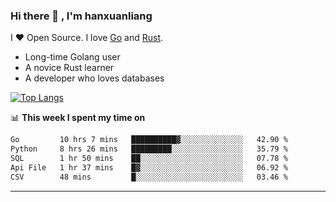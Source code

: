 ### Hi there 👋 , I'm hanxuanliang

<!--
**hanxuanliang/hanxuanliang** is a ✨ _special_ ✨ repository because its `README.md` (this file) appears on your GitHub profile.

Here are some ideas to get you started:

- 🔭 I’m currently working on ...
- 🌱 I’m currently learning ...
- 👯 I’m looking to collaborate on ...
- 🤔 I’m looking for help with ...
- 💬 Ask me about ...
- 📫 How to reach me: ...
- 😄 Pronouns: ...
- ⚡ Fun fact: ...
-->
I ❤ Open Source. I love [Go](https://golang.org) and [Rust](https://www.rust-lang.org/zh-CN/).

* Long-time Golang user
* A novice Rust learner
* A developer who loves databases

[![Top Langs](https://github-readme-stats.vercel.app/api?username=hanxuanliang&show_icons=true&count_private=true&line_height=40)](https://github.com/anuraghazra/github-readme-stats)

📊 **This week I spent my time on**
<!--START_SECTION:waka-->

```txt
Go         10 hrs 7 mins   ██████████▓░░░░░░░░░░░░░░   42.90 %
Python     8 hrs 26 mins   █████████░░░░░░░░░░░░░░░░   35.79 %
SQL        1 hr 50 mins    ██░░░░░░░░░░░░░░░░░░░░░░░   07.78 %
Api File   1 hr 37 mins    █▓░░░░░░░░░░░░░░░░░░░░░░░   06.92 %
CSV        48 mins         █░░░░░░░░░░░░░░░░░░░░░░░░   03.46 %
```

<!--END_SECTION:waka-->

***

